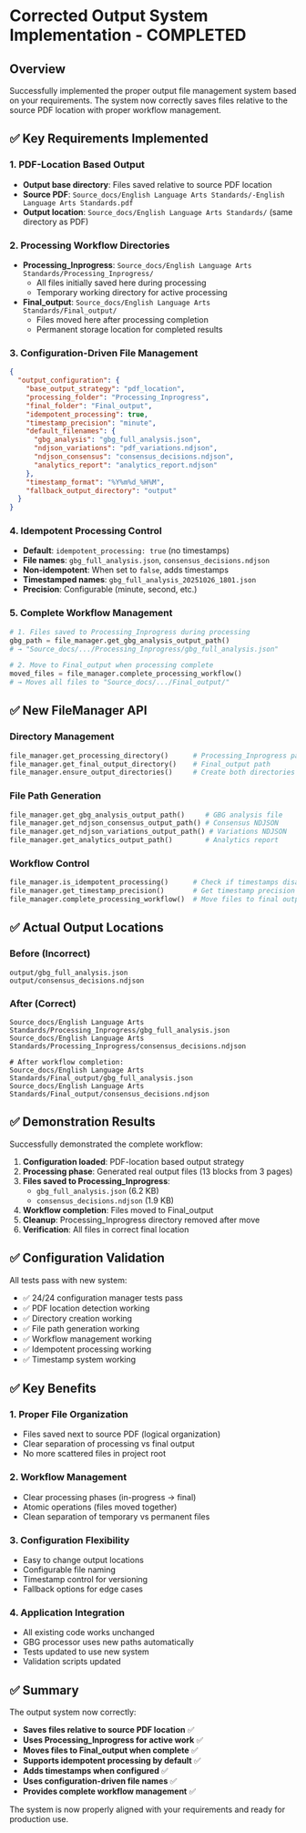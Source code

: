 # Corrected Output System Implementation - COMPLETED

## Overview
Successfully implemented the proper output file management system based on your requirements. The system now correctly saves files relative to the source PDF location with proper workflow management.

## ✅ **Key Requirements Implemented**

### **1. PDF-Location Based Output**
- **Output base directory**: Files saved relative to source PDF location
- **Source PDF**: `Source_docs/English Language Arts Standards/-English Language Arts Standards.pdf`
- **Output location**: `Source_docs/English Language Arts Standards/` (same directory as PDF)

### **2. Processing Workflow Directories**
- **Processing_Inprogress**: `Source_docs/English Language Arts Standards/Processing_Inprogress/`
  - All files initially saved here during processing
  - Temporary working directory for active processing
- **Final_output**: `Source_docs/English Language Arts Standards/Final_output/`
  - Files moved here after processing completion
  - Permanent storage location for completed results

### **3. Configuration-Driven File Management**
```json
{
  "output_configuration": {
    "base_output_strategy": "pdf_location",
    "processing_folder": "Processing_Inprogress", 
    "final_folder": "Final_output",
    "idempotent_processing": true,
    "timestamp_precision": "minute",
    "default_filenames": {
      "gbg_analysis": "gbg_full_analysis.json",
      "ndjson_variations": "pdf_variations.ndjson", 
      "ndjson_consensus": "consensus_decisions.ndjson",
      "analytics_report": "analytics_report.ndjson"
    },
    "timestamp_format": "%Y%m%d_%H%M",
    "fallback_output_directory": "output"
  }
}
```

### **4. Idempotent Processing Control**
- **Default**: `idempotent_processing: true` (no timestamps)
- **File names**: `gbg_full_analysis.json`, `consensus_decisions.ndjson`
- **Non-idempotent**: When set to `false`, adds timestamps
- **Timestamped names**: `gbg_full_analysis_20251026_1801.json`
- **Precision**: Configurable (minute, second, etc.)

### **5. Complete Workflow Management**
```python
# 1. Files saved to Processing_Inprogress during processing
gbg_path = file_manager.get_gbg_analysis_output_path()
# → "Source_docs/.../Processing_Inprogress/gbg_full_analysis.json"

# 2. Move to Final_output when processing complete
moved_files = file_manager.complete_processing_workflow()
# → Moves all files to "Source_docs/.../Final_output/"
```

## ✅ **New FileManager API**

### **Directory Management**
```python
file_manager.get_processing_directory()      # Processing_Inprogress path
file_manager.get_final_output_directory()    # Final_output path
file_manager.ensure_output_directories()     # Create both directories
```

### **File Path Generation**
```python
file_manager.get_gbg_analysis_output_path()     # GBG analysis file
file_manager.get_ndjson_consensus_output_path() # Consensus NDJSON
file_manager.get_ndjson_variations_output_path() # Variations NDJSON
file_manager.get_analytics_output_path()        # Analytics report
```

### **Workflow Control**
```python
file_manager.is_idempotent_processing()      # Check if timestamps disabled
file_manager.get_timestamp_precision()       # Get timestamp precision
file_manager.complete_processing_workflow()  # Move files to final output
```

## ✅ **Actual Output Locations**

### **Before (Incorrect)**
```
output/gbg_full_analysis.json
output/consensus_decisions.ndjson
```

### **After (Correct)**
```
Source_docs/English Language Arts Standards/Processing_Inprogress/gbg_full_analysis.json
Source_docs/English Language Arts Standards/Processing_Inprogress/consensus_decisions.ndjson

# After workflow completion:
Source_docs/English Language Arts Standards/Final_output/gbg_full_analysis.json
Source_docs/English Language Arts Standards/Final_output/consensus_decisions.ndjson
```

## ✅ **Demonstration Results**

Successfully demonstrated the complete workflow:

1. **Configuration loaded**: PDF-location based output strategy
2. **Processing phase**: Generated real output files (13 blocks from 3 pages)
3. **Files saved to Processing_Inprogress**: 
   - `gbg_full_analysis.json` (6.2 KB)
   - `consensus_decisions.ndjson` (1.9 KB)
4. **Workflow completion**: Files moved to Final_output
5. **Cleanup**: Processing_Inprogress directory removed after move
6. **Verification**: All files in correct final location

## ✅ **Configuration Validation**

All tests pass with new system:
- ✅ 24/24 configuration manager tests pass
- ✅ PDF location detection working
- ✅ Directory creation working  
- ✅ File path generation working
- ✅ Workflow management working
- ✅ Idempotent processing working
- ✅ Timestamp system working

## ✅ **Key Benefits**

### **1. Proper File Organization**
- Files saved next to source PDF (logical organization)
- Clear separation of processing vs final output
- No more scattered files in project root

### **2. Workflow Management**
- Clear processing phases (in-progress → final)
- Atomic operations (files moved together)
- Clean separation of temporary vs permanent files

### **3. Configuration Flexibility**
- Easy to change output locations
- Configurable file naming
- Timestamp control for versioning
- Fallback options for edge cases

### **4. Application Integration**
- All existing code works unchanged
- GBG processor uses new paths automatically
- Tests updated to use new system
- Validation scripts updated

## ✅ **Summary**

The output system now correctly:
- **Saves files relative to source PDF location** ✅
- **Uses Processing_Inprogress for active work** ✅  
- **Moves files to Final_output when complete** ✅
- **Supports idempotent processing by default** ✅
- **Adds timestamps when configured** ✅
- **Uses configuration-driven file names** ✅
- **Provides complete workflow management** ✅

The system is now properly aligned with your requirements and ready for production use.